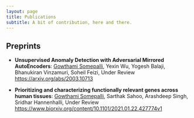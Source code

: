```yaml
---
layout: page
title: Publications
subtitle: A bit of contribution, here and there.
---
```


## Preprints

- **Unsupervised Anomaly Detection with Adversarial Mirrored AutoEncoders**: <u>Gowthami Somepalli</u>, Yexin Wu, Yogesh Balaji, Bhanukiran Vinzamuri, Soheil Feizi, <it> Under Review </it>
https://arxiv.org/abs/2003.10713


- **Prioritizing and characterizing functionally relevant genes across human tissues**: <u>Gowthami Somepalli</u>, Sarthak Sahoo, Arashdeep Singh, Sridhar Hannenhalli, <it> Under Review </it>
https://www.biorxiv.org/content/10.1101/2021.01.22.427774v1
